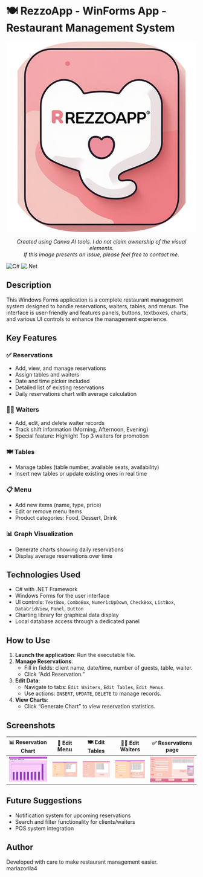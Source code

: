 # 🍽️ RezzoApp - WinForms App - Restaurant Management System

<p align="center">
  <img src="RezzoAppLogo.png" alt="Logo" width="600">
</p>
<p align="center">
  <em>Created using Canva AI tools. I do not claim ownership of the visual elements.<br>
  If this image presents an issue, please feel free to contact me.</em>
</p>

![C#](https://img.shields.io/badge/c%23-%23239120.svg?style=for-the-badge&logo=csharp&logoColor=white)
![.Net](https://img.shields.io/badge/.NET-5C2D91?style=for-the-badge&logo=.net&logoColor=white)

## Description

This Windows Forms application is a complete restaurant management system designed to handle reservations, waiters, tables, and menus. The interface is user-friendly and features panels, buttons, textboxes, charts, and various UI controls to enhance the management experience.

## Key Features

### ✅ Reservations
- Add, view, and manage reservations
- Assign tables and waiters
- Date and time picker included
- Detailed list of existing reservations
- Daily reservations chart with average calculation

### 👨‍🍳 Waiters
- Add, edit, and delete waiter records
- Track shift information (Morning, Afternoon, Evening)
- Special feature: Highlight Top 3 waiters for promotion

### 🍽️ Tables
- Manage tables (table number, available seats, availability)
- Insert new tables or update existing ones in real time

### 📋 Menu
- Add new items (name, type, price)
- Edit or remove menu items
- Product categories: Food, Dessert, Drink

### 📊 Graph Visualization
- Generate charts showing daily reservations
- Display average reservations over time

## Technologies Used

- C# with .NET Framework
- Windows Forms for the user interface
- UI controls: `TextBox`, `ComboBox`, `NumericUpDown`, `CheckBox`, `ListBox`, `DataGridView`, `Panel`, `Button`
- Charting library for graphical data display
- Local database access through a dedicated panel

## How to Use

1. **Launch the application**: Run the executable file.
2. **Manage Reservations**:
   - Fill in fields: client name, date/time, number of guests, table, waiter.
   - Click “Add Reservation.”
3. **Edit Data**:
   - Navigate to tabs: `Edit Waiters`, `Edit Tables`, `Edit Menus`.
   - Use actions: `INSERT`, `UPDATE`, `DELETE` to manage records.
4. **View Charts**:
   - Click “Generate Chart” to view reservation statistics.

## Screenshots

📊 Reservation Chart | 🧾 Edit Menu | 🍽️ Edit Tables | 👨‍🍳 Edit Waiters | ✅ Reservations page
:------------------:|:-----------:|:--------------:|:-----------------:|:--------------:
![Chart](./ReservationChart.png) | ![Menu](./prtscMeniu.png) | ![Tables](./prtscMese.png) | ![Waiters](./prtscOspatari.png) | ![Reservations](./prtscReservations.png)

## Future Suggestions

- Notification system for upcoming reservations
- Search and filter functionality for clients/waiters
- POS system integration

## Author

Developed with care to make restaurant management easier.  
mariazorila4
